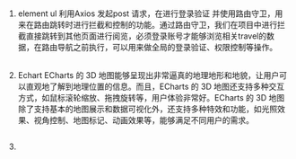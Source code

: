 ## 

1. element ul  利用Axios 发起post 请求，在进行登录验证  并使用路由守卫，用来在路由跳转时进行拦截和控制的功能。通过路由守卫，我们在项目中进行拦截直接跳转到其他页面进行阅览，必须登录账号才能够浏览相关travel的数据，在路由导航之前执行，可以用来做全局的登录验证、权限控制等操作。
##
2. Echart ECharts 的 3D 地图能够呈现出非常逼真的地理地形和地貌，让用户可以直观地了解到地理位置的信息。而且，ECharts 的 3D 地图还支持多种交互方式，如鼠标滚轮缩放、拖拽旋转等，用户体验非常好。ECharts 的 3D 地图除了支持基本的地图展示和数据可视化外，还支持多种特效和功能，如光照效果、视角控制、地图标记、动画效果等，能够满足不同用户的需求。
##
3.